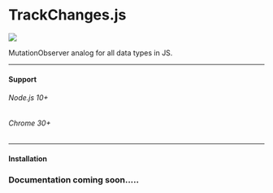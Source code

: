 # TrackChanges.js 
![](https://i.ibb.co/qyG1j01/track-Changes-Logo-Min.png)

MutationObserver analog for all data types in JS.

 ******
#### Support
###### Node.js 10+
###### Chrome 30+
 ******
#### Installation

### Documentation coming soon.....
